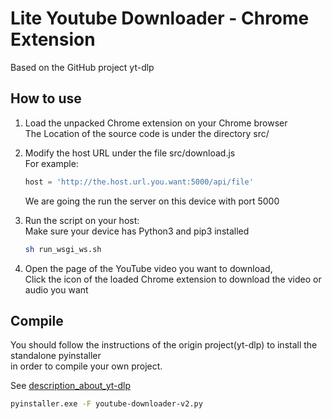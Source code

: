 # Lite Youtube Downloader - Chrome Extension
Based on the GitHub project yt-dlp  

## How to use

1. Load the unpacked Chrome extension on your Chrome browser  
   The Location of the source code is under the directory src/

2. Modify the host URL under the file src/download.js  
   For example:
   ```javascript
   host = 'http://the.host.url.you.want:5000/api/file'
   ``` 
   We are going the run the server on this device with port 5000  

4. Run the script on your host:  
   Make sure your device has Python3 and pip3 installed  
   ```bash
   sh run_wsgi_ws.sh
   ```
5. Open the page of the YouTube video you want to download,  
   Click the icon of the loaded Chrome extension to download the video or audio you want  

## Compile

You should follow the instructions of the origin project(yt-dlp) to install the standalone pyinstaller  
in order to compile your own project.  

See [description_about_yt-dlp](https://github.com/yt-dlp/yt-dlp#compile)  

```bash
pyinstaller.exe -F youtube-downloader-v2.py
```
